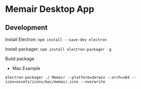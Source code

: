 # Memair Desktop App

## Development

Install Electron: `npm install --save-dev electron`

Install packager: `npm install electron-packager -g`

Build package

- Mac Example

`electron-packager ./ Memair --platform=darwin --arch=x64 --icon=assets/icons/mac/memair.icns --overwrite`
